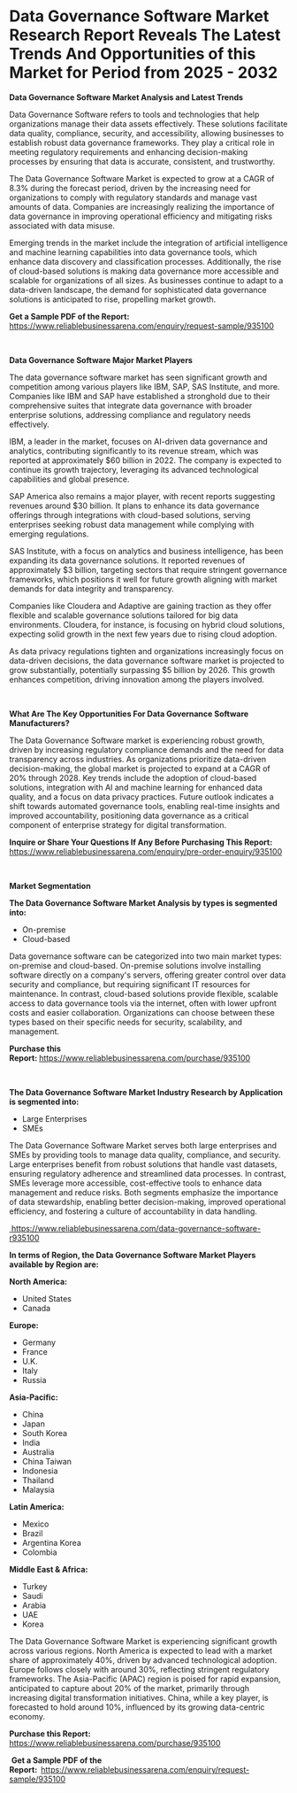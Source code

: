 <p><h1>Data Governance Software Market Research Report Reveals The Latest Trends And Opportunities of this Market for Period from 2025 - 2032</h1></p><p><strong>Data Governance Software Market Analysis and Latest Trends</strong></p>
<p><p>Data Governance Software refers to tools and technologies that help organizations manage their data assets effectively. These solutions facilitate data quality, compliance, security, and accessibility, allowing businesses to establish robust data governance frameworks. They play a critical role in meeting regulatory requirements and enhancing decision-making processes by ensuring that data is accurate, consistent, and trustworthy.</p><p>The Data Governance Software Market is expected to grow at a CAGR of 8.3% during the forecast period, driven by the increasing need for organizations to comply with regulatory standards and manage vast amounts of data. Companies are increasingly realizing the importance of data governance in improving operational efficiency and mitigating risks associated with data misuse.</p><p>Emerging trends in the market include the integration of artificial intelligence and machine learning capabilities into data governance tools, which enhance data discovery and classification processes. Additionally, the rise of cloud-based solutions is making data governance more accessible and scalable for organizations of all sizes. As businesses continue to adapt to a data-driven landscape, the demand for sophisticated data governance solutions is anticipated to rise, propelling market growth.</p></p>
<p><strong>Get a Sample PDF of the Report:&nbsp;</strong> <a href="https://www.reliablebusinessarena.com/enquiry/request-sample/935100?utm_campaign=2396&utm_medium=2&utm_source=Github&utm_content=ia&utm_term=18042025&utm_id=data-governance-software">https://www.reliablebusinessarena.com/enquiry/request-sample/935100</a></p>
<p>&nbsp;</p>
<p><strong>Data Governance Software Major Market Players</strong></p>
<p><p>The data governance software market has seen significant growth and competition among various players like IBM, SAP, SAS Institute, and more. Companies like IBM and SAP have established a stronghold due to their comprehensive suites that integrate data governance with broader enterprise solutions, addressing compliance and regulatory needs effectively.</p><p>IBM, a leader in the market, focuses on AI-driven data governance and analytics, contributing significantly to its revenue stream, which was reported at approximately $60 billion in 2022. The company is expected to continue its growth trajectory, leveraging its advanced technological capabilities and global presence.</p><p>SAP America also remains a major player, with recent reports suggesting revenues around $30 billion. It plans to enhance its data governance offerings through integrations with cloud-based solutions, serving enterprises seeking robust data management while complying with emerging regulations.</p><p>SAS Institute, with a focus on analytics and business intelligence, has been expanding its data governance solutions. It reported revenues of approximately $3 billion, targeting sectors that require stringent governance frameworks, which positions it well for future growth aligning with market demands for data integrity and transparency.</p><p>Companies like Cloudera and Adaptive are gaining traction as they offer flexible and scalable governance solutions tailored for big data environments. Cloudera, for instance, is focusing on hybrid cloud solutions, expecting solid growth in the next few years due to rising cloud adoption.</p><p>As data privacy regulations tighten and organizations increasingly focus on data-driven decisions, the data governance software market is projected to grow substantially, potentially surpassing $5 billion by 2026. This growth enhances competition, driving innovation among the players involved.</p></p>
<p>&nbsp;</p>
<p><strong>What Are The Key Opportunities For Data Governance Software Manufacturers?</strong></p>
<p><p>The Data Governance Software market is experiencing robust growth, driven by increasing regulatory compliance demands and the need for data transparency across industries. As organizations prioritize data-driven decision-making, the global market is projected to expand at a CAGR of 20% through 2028. Key trends include the adoption of cloud-based solutions, integration with AI and machine learning for enhanced data quality, and a focus on data privacy practices. Future outlook indicates a shift towards automated governance tools, enabling real-time insights and improved accountability, positioning data governance as a critical component of enterprise strategy for digital transformation.</p></p>
<p><strong>Inquire or Share Your Questions If Any Before Purchasing This Report:</strong> <a href="https://www.reliablebusinessarena.com/enquiry/pre-order-enquiry/935100?utm_campaign=2396&utm_medium=2&utm_source=Github&utm_content=ia&utm_term=18042025&utm_id=data-governance-software">https://www.reliablebusinessarena.com/enquiry/pre-order-enquiry/935100</a></p>
<p>&nbsp;</p>
<p><strong>Market Segmentation</strong></p>
<p><strong>The Data Governance Software Market Analysis by types is segmented into:</strong></p>
<p><ul><li>On-premise</li><li>Cloud-based</li></ul></p>
<p><p>Data governance software can be categorized into two main market types: on-premise and cloud-based. On-premise solutions involve installing software directly on a company's servers, offering greater control over data security and compliance, but requiring significant IT resources for maintenance. In contrast, cloud-based solutions provide flexible, scalable access to data governance tools via the internet, often with lower upfront costs and easier collaboration. Organizations can choose between these types based on their specific needs for security, scalability, and management.</p></p>
<p><strong>Purchase this Report:&nbsp;</strong><a href="https://www.reliablebusinessarena.com/purchase/935100?utm_campaign=2396&utm_medium=2&utm_source=Github&utm_content=ia&utm_term=18042025&utm_id=data-governance-software">https://www.reliablebusinessarena.com/purchase/935100</a></p>
<p>&nbsp;</p>
<p><strong>The Data Governance Software Market Industry Research by Application is segmented into:</strong></p>
<p><ul><li>Large Enterprises</li><li>SMEs</li></ul></p>
<p><p>The Data Governance Software Market serves both large enterprises and SMEs by providing tools to manage data quality, compliance, and security. Large enterprises benefit from robust solutions that handle vast datasets, ensuring regulatory adherence and streamlined data processes. In contrast, SMEs leverage more accessible, cost-effective tools to enhance data management and reduce risks. Both segments emphasize the importance of data stewardship, enabling better decision-making, improved operational efficiency, and fostering a culture of accountability in data handling.</p></p>
<p><a href="https://www.reliablebusinessarena.com/data-governance-software-r935100?utm_campaign=2396&utm_medium=2&utm_source=Github&utm_content=ia&utm_term=18042025&utm_id=data-governance-software">&nbsp;https://www.reliablebusinessarena.com/data-governance-software-r935100</a></p>
<p><strong>In terms of Region, the Data Governance Software Market Players available by Region are:</strong></p>
<p>
    <p> <strong> North America: </strong>
        <ul>
            <li>United States</li>
            <li>Canada</li>
        </ul>
        </p> 
    <p> <strong> Europe: </strong>
        <ul>
            <li>Germany</li>
            <li>France</li>
            <li>U.K.</li>
            <li>Italy</li>
            <li>Russia</li>
        </ul>
        </p> 
    <p> <strong> Asia-Pacific: </strong>
        <ul>
            <li>China</li>
            <li>Japan</li>
            <li>South Korea</li>
            <li>India</li>
            <li>Australia</li>
            <li>China Taiwan</li>
            <li>Indonesia</li>
            <li>Thailand</li>
            <li>Malaysia</li>
        </ul>
        </p> 
    <p> <strong> Latin America: </strong>
        <ul>
            <li>Mexico</li>
            <li>Brazil</li>
            <li>Argentina Korea</li>
            <li>Colombia</li>
        </ul>
        </p> 
    <p> <strong> Middle East & Africa: </strong>
        <ul>
            <li>Turkey</li>
            <li>Saudi</li>
            <li>Arabia</li>
            <li>UAE</li>
            <li>Korea</li>
        </ul>
    </p>
    </p>
<p><p>The Data Governance Software Market is experiencing significant growth across various regions. North America is expected to lead with a market share of approximately 40%, driven by advanced technological adoption. Europe follows closely with around 30%, reflecting stringent regulatory frameworks. The Asia-Pacific (APAC) region is poised for rapid expansion, anticipated to capture about 20% of the market, primarily through increasing digital transformation initiatives. China, while a key player, is forecasted to hold around 10%, influenced by its growing data-centric economy.</p></p>
<p><strong>Purchase this Report: </strong><a href="https://www.reliablebusinessarena.com/purchase/935100?utm_campaign=2396&utm_medium=2&utm_source=Github&utm_content=ia&utm_term=18042025&utm_id=data-governance-software">https://www.reliablebusinessarena.com/purchase/935100</a></p>
<p>&nbsp;<strong>Get a Sample PDF of the Report:&nbsp;&nbsp;</strong><a href="https://www.reliablebusinessarena.com/enquiry/request-sample/935100?utm_campaign=2396&utm_medium=2&utm_source=Github&utm_content=ia&utm_term=18042025&utm_id=data-governance-software">https://www.reliablebusinessarena.com/enquiry/request-sample/935100</a></p>
<p><strong></strong></p>
<p><p></p><p></p><p></p></p>